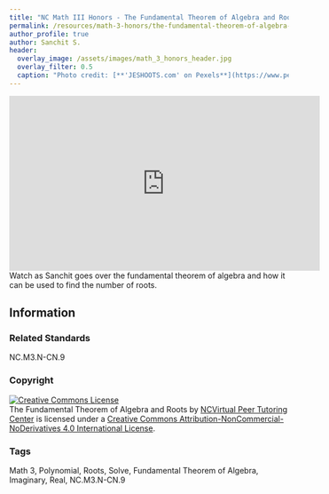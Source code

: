 ```yaml
---
title: "NC Math III Honors - The Fundamental Theorem of Algebra and Roots"
permalink: /resources/math-3-honors/the-fundamental-theorem-of-algebra-and-roots
author_profile: true
author: Sanchit S.
header:
  overlay_image: /assets/images/math_3_honors_header.jpg 
  overlay_filter: 0.5
  caption: "Photo credit: [**'JESHOOTS.com' on Pexels**](https://www.pexels.com/photo/person-holding-a-chalk-in-front-of-the-chalk-board-714699/)"
---
```


<iframe width="560" height="315" src="https://ncvps.yuja.com/V/Video?v=2451604&node=8934715&a=1079186973&preload=false" frameborder="0" webkitallowfullscreen mozallowfullscreen allowfullscreen></iframe>
Watch as Sanchit goes over the fundamental theorem of algebra and how it can be used to find the number of roots.

## Information

### Related Standards
NC.M3.N-CN.9

### Copyright
<a rel="license" href="http://creativecommons.org/licenses/by-nc-nd/4.0/"><img alt="Creative Commons License" style="border-width:0" src="https://i.creativecommons.org/l/by-nc-nd/4.0/88x31.png" /></a><br /><span xmlns:dct="http://purl.org/dc/terms/" href="http://purl.org/dc/dcmitype/MovingImage" property="dct:title" rel="dct:type">The Fundamental Theorem of Algebra and Roots</span> by <a xmlns:cc="http://creativecommons.org/ns#" href="/resources/math-3-honors/the-fundamental-theorem-of-algebra-and-roots" property="cc:attributionName" rel="cc:attributionURL">NCVirtual Peer Tutoring Center</a> is licensed under a <a rel="license" href="http://creativecommons.org/licenses/by-nc-nd/4.0/">Creative Commons Attribution-NonCommercial-NoDerivatives 4.0 International License</a>.

### Tags
Math 3, Polynomial, Roots, Solve, Fundamental Theorem of Algebra, Imaginary, Real, NC.M3.N-CN.9

<a href="/resources/math-3-honors/">
  <span style="font-size: 48px; color: #00000;">
    <i class="fas fa-arrow-circle-left"> </i>
  </span>
</a> 